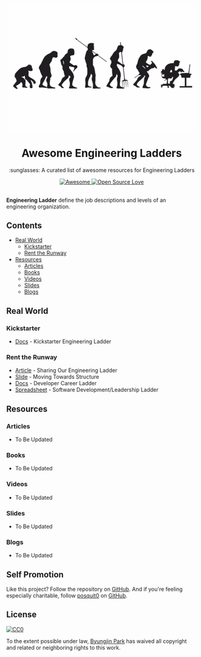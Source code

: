 <div align="center">
  <a href="https://github.com/posquit0/awesome-engineering-ladders" title="Awesome Engineering Ladders">
    <img width="500" src="media/ladder.png" alt="Awesome Engineering Ladders">
  </a>
  <br />
  <h1>Awesome Engineering Ladders</h1>
</div>

<p align="center">
  :sunglasses: A curated list of awesome resources for Engineering Ladders
</p>

<div align="center">
  <a href="https://awesome.re">
		<img src="https://awesome.re/badge.svg" alt="Awesome">
	</a>
  <a href="https://github.com/ellerbrock/open-source-badge/">
    <img alt="Open Source Love" src="https://badges.frapsoft.com/os/v1/open-source.svg?v=103" />
  </a>
</div>

<br />

**Engineering Ladder** define the job descriptions and levels of an engineering organization.


## Contents

* [Real World](#real-world)
  * [Kickstarter](#kickstarter)
  * [Rent the Runway](#rent-the-runway)
* [Resources](#resources)
  * [Articles](#articles)
  * [Books](#books)
  * [Videos](#videos)
  * [Slides](#slides)
  * [Blogs](#blogs)


## Real World

### Kickstarter

- [Docs](https://gist.github.com/jamtur01/aef437a79fee5a9cefdc) - Kickstarter Engineering Ladder

### Rent the Runway

- [Article](http://dresscode.renttherunway.com/blog/ladder) - Sharing Our Engineering Ladder
- [Slide](http://www.slideshare.net/CamilleFournier1/how-to-go-from-structureless-to-structured-without-losing-your-vibe) - Moving Towards Structure
- [Docs](https://docs.google.com/document/d/1SxmQBrDZvj16veuc2OVO0wUX7a7vEKPM-57dNLXhuEk) - Developer Career Ladder
- [Spreadsheet](https://docs.google.com/spreadsheets/d/1k4sO6pyCl_YYnf0PAXSBcX776rNcTjSOqDxZ5SDty-4) - Software Development/Leadership Ladder


## Resources

### Articles

- To Be Updated

### Books

- To Be Updated

### Videos

- To Be Updated

### Slides

- To Be Updated

### Blogs

- To Be Updated


## Self Promotion

Like this project? Follow the repository on [GitHub](https://github.com/posquit0/awesome-engineering-ladders). And if you're feeling especially charitable, follow [posquit0](https://posquit0.com) on [GitHub](https://github.com/posquit0).


## License

[![CC0](http://mirrors.creativecommons.org/presskit/buttons/88x31/svg/cc-zero.svg)](https://creativecommons.org/publicdomain/zero/1.0/)

To the extent possible under law, [Byungjin Park](http://www.posquit0.com) has waived all copyright and related or neighboring rights to this work.
